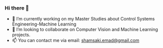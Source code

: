### Hi there 👋

- 🔭 I’m currently working on my Master Studies about Control Systems Engineering-Machine Learning
- 👯 I’m looking to collaborate on Computer Vision and Machine Learning projects.
- 📫 You can contact me via email: shamsaki.emad@gmail.com

<!--
**Emad-Shamsaki/Emad-Shamsaki** is a ✨ _special_ ✨ repository because its `README.md` (this file) appears on your GitHub profile.

Here are some ideas to get you started:

- 🔭 I’m currently working on ...
- 🌱 I’m currently learning ...
- 👯 I’m looking to collaborate on ...
- 🤔 I’m looking for help with ...
- 💬 Ask me about ...
- 📫 How to reach me: ...
- 😄 Pronouns: ...
- ⚡ Fun fact: ...
-->
